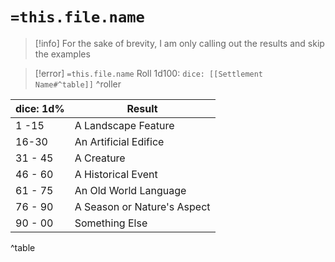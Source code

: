 # `=this.file.name`
>[!info] For the sake of brevity, I am only calling out the results and skip the examples

> [!error] `=this.file.name`
> Roll 1d100:  `dice: [[Settlement Name#^table]]`
^roller

| dice: 1d%    | Result                      |
| ------- | --------------------------- |
| 1 -15   | A Landscape Feature         |
| 16-30   | An Artificial Edifice       |
| 31 - 45 | A Creature                  |
| 46 - 60 | A Historical Event          |
| 61 - 75 | An Old World Language       |
| 76 - 90 | A Season or Nature's Aspect |
| 90 - 00 | Something Else              |
^table


